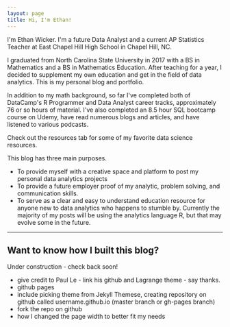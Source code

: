 ```yaml
---
layout: page
title: Hi, I'm Ethan!
---
```


I'm Ethan Wicker.  I'm a future Data Analyst and a current AP Statistics Teacher at East Chapel Hill High School in Chapel Hill, NC.

I graduated from North Carolina State University in 2017 with a BS in Mathematics and a BS in Mathematics Education.  After teaching for a year, I decided to supplement my own education and get in the field of data analytics.  This is my personal blog and portfolio.

In addition to my math background, so far I've completed both of DataCamp's R Programmer and Data Analyst career tracks, approximately 76 or so hours of material.  I've also completed an 8.5 hour SQL bootcamp course on Udemy, have read numerous blogs and articles, and have listened to various podcasts.

Check out the resources tab for some of my favorite data science resources.

This blog has three main purposes.

* To provide myself with a creative space and platform to post my personal data analytics projects
* To provide a future employer proof of my analytic, problem solving, and communication skills.
* To serve as a clear and easy to understand education resource for anyone new to data analytics who happens to stumble by.  Currently the majority of my posts will be using the analytics language R, but that may evolve some in the future.



---


## Want to know how I built this blog?

Under construction - check back soon!

- give credit to Paul Le - link his github and Lagrange theme - say thanks.
- github pages
- include picking theme from Jekyll Themese, creating repository on github called username.github.io (master branch or gh-pages branch)
- fork the repo on github
- how I changed the page width to better fit my needs
